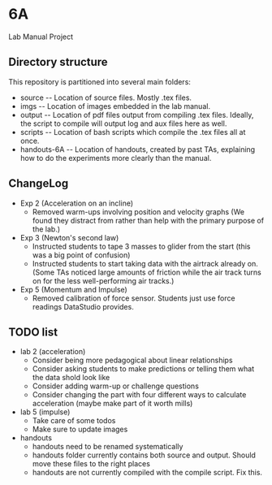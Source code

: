 # 6A
Lab Manual Project

## Directory structure

This repository is partitioned into several main folders:

* source -- Location of source files.  Mostly .tex files.
* imgs -- Location of images embedded in the lab manual.
* output -- Location of pdf files output from compiling .tex files.  Ideally,
  the script to compile will output log and aux files here as well.
* scripts -- Location of bash scripts which compile the .tex files all at once.
* handouts-6A -- Location of handouts, created by past TAs, 
explaining how to do the experiments more clearly than the manual.

## ChangeLog

* Exp 2 (Acceleration on an incline)
  * Removed warm-ups involving position and velocity graphs (We found they
	distract from rather than help with the primary purpose of the lab.)
* Exp 3 (Newton's second law)
  * Instructed students to tape 3 masses to glider from the start (this was a big point of confusion)
  * Instructed students to start taking data with the airtrack already on.
	(Some TAs noticed large amounts of friction while the air track turns on
	for the less well-performing air tracks.)
* Exp 5 (Momentum and Impulse)
  * Removed calibration of force sensor.  Students just use force readings DataStudio provides.


## TODO list

* lab 2 (acceleration)
  * Consider being more pedagogical about linear relationships
  * Consider asking students to make predictions or telling them what the data
	shold look like
  * Consider adding warm-up or challenge questions
  * Consider changing the part with four different ways to calculate
	acceleration (maybe make part of it worth mills)
* lab 5 (impulse)
  * Take care of some todos
  * Make sure to update images
* handouts
  * handouts need to be renamed systematically
  * handouts folder currently contains both source and output.  Should move these
  files to the right places
  * handouts are not currently compiled with the compile script.  Fix this.
